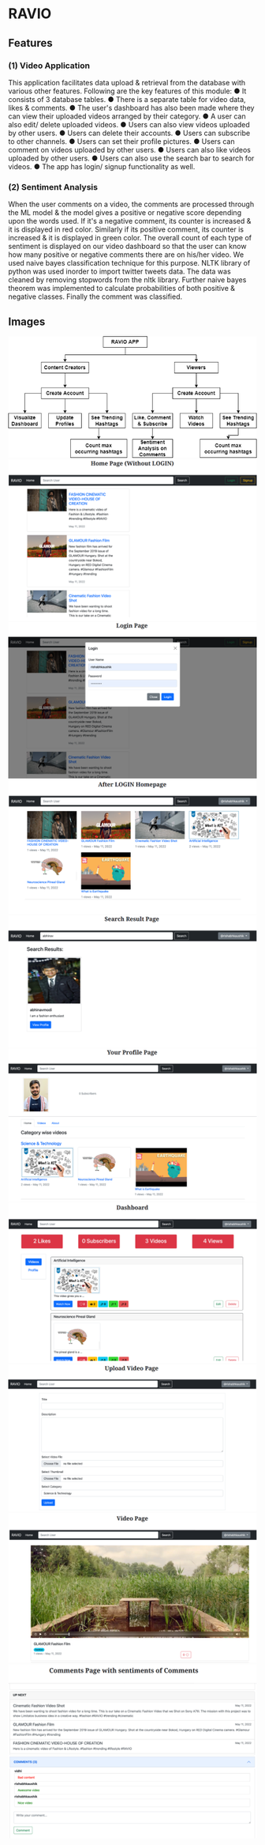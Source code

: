 # RAVIO

## Features
### (1) Video Application
This application facilitates data upload & retrieval from the database with various other features. Following are the key features of this module:
● It consists of 3 database tables.
● There is a separate table for video data, likes & comments.
● The user's dashboard has also been made where they can view their uploaded videos arranged by their category.
● A user can also edit/ delete uploaded videos.
● Users can also view videos uploaded by other users.
● Users can delete their accounts.
● Users can subscribe to other channels.
● Users can set their profile pictures.
● Users can comment on videos uploaded by other users.
● Users can also like videos uploaded by other users.
● Users can also use the search bar to search for videos.
● The app has login/ signup functionality as well.

### (2) Sentiment Analysis
When the user comments on a video, the comments are processed through the ML model & the model gives a positive or negative score depending upon the words used. If it's a negative comment, its counter is increased & it is displayed in red color. Similarly if its positive comment, its counter is increased & it is displayed in green color. The overall count of each type of sentiment is displayed on our video dashboard so that the user can know how many positive or negative comments there are on his/her video. We used naive bayes classification technique for this purpose. NLTK library of python was used inorder to import twitter tweets data. The data was cleaned by removing stopwords from the nltk library. Further naive bayes theorem was implemented to calculate probabilities of both positive & negative classes. Finally the comment was classified.

## Images
![alt text](https://github.com/Abhinav2207/RAVIO/blob/main/Images/flow.png?raw=true)
![alt text](https://github.com/Abhinav2207/RAVIO/blob/main/Images/homepage.png?raw=true)
![alt text](https://github.com/Abhinav2207/RAVIO/blob/main/Images/login.png?raw=true)
![alt text](https://github.com/Abhinav2207/RAVIO/blob/main/Images/login_home.png?raw=true)
![alt text](https://github.com/Abhinav2207/RAVIO/blob/main/Images/search.png?raw=true)
![alt text](https://github.com/Abhinav2207/RAVIO/blob/main/Images/profile.png?raw=true)
![alt text](https://github.com/Abhinav2207/RAVIO/blob/main/Images/dashboard.png?raw=true)
![alt text](https://github.com/Abhinav2207/RAVIO/blob/main/Images/upload.png?raw=true)
![alt text](https://github.com/Abhinav2207/RAVIO/blob/main/Images/video.png?raw=true)
![alt text](https://github.com/Abhinav2207/RAVIO/blob/main/Images/comment.png?raw=true)
